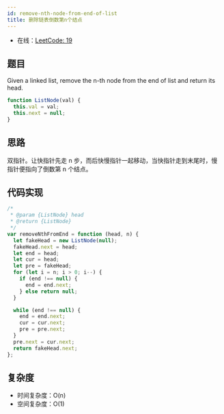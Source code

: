 ```yaml
---
id: remove-nth-node-from-end-of-list
title: 删除链表倒数第n个结点
---
```


- 在线：[LeetCode: 19](https://leetcode.com/problems/remove-nth-node-from-end-of-list/)

## 题目

Given a linked list, remove the n-th node from the end of list and return its head.

```js
function ListNode(val) {
  this.val = val;
  this.next = null;
}
```

## 思路

双指针。让快指针先走 n 步，而后快慢指针一起移动，当快指针走到末尾时，慢指针便指向了倒数第 n 个结点。

## 代码实现

```js
/*
 * @param {ListNode} head
 * @return {ListNode}
 */
var removeNthFromEnd = function (head, n) {
  let fakeHead = new ListNode(null);
  fakeHead.next = head;
  let end = head;
  let cur = head;
  let pre = fakeHead;
  for (let i = n; i > 0; i--) {
    if (end !== null) {
      end = end.next;
    } else return null;
  }

  while (end !== null) {
    end = end.next;
    cur = cur.next;
    pre = pre.next;
  }
  pre.next = cur.next;
  return fakeHead.next;
};
```

## 复杂度

- 时间复杂度：O(n)
- 空间复杂度：O(1)
